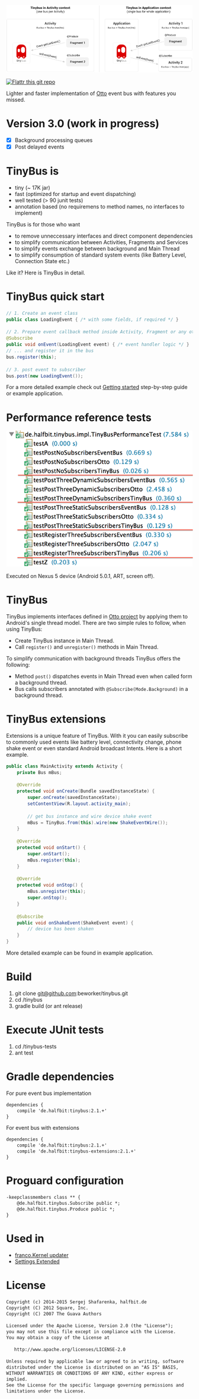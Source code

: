 ![tinybus][1]

[![Flattr this git repo](http://api.flattr.com/button/flattr-badge-large.png)](https://flattr.com/submit/auto?user_id=beworker&url=https://github.com/beworker/tinybus&title=tinybus&language=java&tags=github&category=software)

Lighter and faster implementation of [Otto][2] event bus with features you missed.

Version 3.0 (work in progress)
=======
  - [x] Background processing queues
  - [x] Post delayed events

TinyBus is
=======
 - tiny (~ 17K jar)
 - fast (optimized for startup and event dispatching)
 - well tested (> 90 junit tests)
 - annotation based (no requiremens to method names, no interfaces to implement)

TinyBus is for those who want
 - to remove unneccessary interfaces and direct component dependencies
 - to simplify communication between Activities, Fragments and Services
 - to simplify events exchange between background and Main Thread
 - to simplify consumption of standard system events (like Battery Level, Connection State etc.)

Like it? Here is TinyBus in detail.

TinyBus quick start
=======

```java
// 1. Create an event class
public class LoadingEvent { /* with some fields, if required */ }
   
// 2. Prepare event callback method inside Activity, Fragment or any other class
@Subscribe
public void onEvent(LoadingEvent event) { /* event handler logic */ }
// ... and register it in the bus
bus.register(this);
   
// 3. post event to subscriber
bus.post(new LoadingEvent());
```
For a more detailed example check out [Getting started][4] step-by-step guide or example application.

Performance reference tests
=======
![tinybus][3]

Executed on Nexus 5 device (Android 5.0.1, ART, screen off).

TinyBus
=======

TinyBus implements interfaces defined in [Otto project][2] by applying them to Android's single thread model. There are two simple rules to follow, when using TinyBus: 

 * Create TinyBus instance in Main Thread.
 * Call ```register()``` and ```unregister()``` methods in Main Thread.

To simplify communication with background threads TinyBus offers the following:
 
 * Method ```post()``` dispatches events in Main Thread even when called form a background thread.
 * Bus calls subscribers annotated with ```@Subscribe(Mode.Background)``` in a background thread.

TinyBus extensions
=======

Extensions is a unique feature of TinyBus. With it you can easily subscribe to commonly used events like battery level, connectivity change, phone shake event or even standard Android broadcast Intents. Here is a short example.

```java
public class MainActivity extends Activity {
    private Bus mBus;
        
    @Override
    protected void onCreate(Bundle savedInstanceState) {
        super.onCreate(savedInstanceState);
        setContentView(R.layout.activity_main);
        
        // get bus instance and wire device shake event
        mBus = TinyBus.from(this).wire(new ShakeEventWire());
    }
    
    @Override
    protected void onStart() {
        super.onStart();
	    mBus.register(this);
	}
	
    @Override
    protected void onStop() {
        mBus.unregister(this);
        super.onStop();
    }
    
    @Subscribe
    public void onShakeEvent(ShakeEvent event) {
        // device has been shaken
    }
}
```
More detailed example can be found in example application.

Build
=======

1. git clone git@github.com:beworker/tinybus.git
2. cd <git>/tinybus
3. gradle build (or ant release)

Execute JUnit tests
=======

1. cd <git>/tinybus-tests
2. ant test

Gradle dependencies
=======

For pure event bus implementation
```
dependencies {
    compile 'de.halfbit:tinybus:2.1.+'
}
```
For event bus with extensions
```
dependencies {
    compile 'de.halfbit:tinybus:2.1.+'
    compile 'de.halfbit:tinybus-extensions:2.1.+'
}
```

Proguard configuration
=======

```
-keepclassmembers class ** {
    @de.halfbit.tinybus.Subscribe public *;
    @de.halfbit.tinybus.Produce public *;
}
```

Used in
=======

 - [franco.Kernel updater][6]
 - [Settings Extended][5]

License
=======

    Copyright (c) 2014-2015 Sergej Shafarenka, halfbit.de
    Copyright (C) 2012 Square, Inc.
    Copyright (C) 2007 The Guava Authors
    
    Licensed under the Apache License, Version 2.0 (the "License");
    you may not use this file except in compliance with the License.
    You may obtain a copy of the License at

       http://www.apache.org/licenses/LICENSE-2.0

    Unless required by applicable law or agreed to in writing, software
    distributed under the License is distributed on an "AS IS" BASIS,
    WITHOUT WARRANTIES OR CONDITIONS OF ANY KIND, either express or implied.
    See the License for the specific language governing permissions and
    limitations under the License.


[1]: web/tinybus.png
[2]: https://github.com/square/otto
[3]: web/performance.png
[4]: https://github.com/beworker/tinybus/wiki/Getting-Started
[5]: https://play.google.com/store/apps/details?id=com.hb.settings
[6]: https://play.google.com/store/apps/details?id=com.franco.kernel
